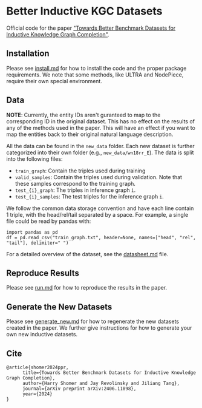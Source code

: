 # Better Inductive KGC Datasets

Official code for the paper ["Towards Better Benchmark Datasets for Inductive Knowledge Graph Completion"](https://arxiv.org/abs/2406.11898).


## Installation

Please see [install.md](./install.md) for how to install the code and the proper package requirements. We note that some methods, like ULTRA and NodePiece, require their own special environment.


## Data 

**NOTE**: Currently, the entity IDs aren't guranteed to map to the corresponding ID in the original dataset. This has no effect on the results of any of the methods used in the paper. This will have an effect if you want to map the entities back to their original natural language description.

All the data can be found in the `new_data` folder. Each new dataset is further categorized into their own folder (e.g., `new_data/wn18rr_E`). The data is split into the following files:
- `train_graph`: Contain the triples used during training
- `valid_samples`: Contain the triples used during validation. Note that these samples correspond to the training graph.
- `test_{i}_graph`: The triples in inference graph `i`.  
- `test_{i}_samples`: The test triples for the inference graph `i`.

We follow the common data storage convention and have each line contain 1 triple, with the head/rel/tail separated by a space. For example, a single file could be read by pandas with:
```
import pandas as pd 
df = pd.read_csv("train_graph.txt", header=None, names=["head", "rel", "tail"], delimiter=" ")
```

For a detailed overview of the dataset, see the [datasheet.md](./datasheet.md) file.

## Reproduce Results

Please see [run.md](./run.md) for how to reproduce the results in the paper. 


## Generate the New Datasets

Please see [generate_new.md](./generate_new.md) for how to regenerate the new datasets created in the paper. We further give instructions for how to generate your own new inductive datasets.


## Cite

```
@article{shomer2024ppr,
      title={Towards Better Benchmark Datasets for Inductive Knowledge Graph Completion}, 
      author={Harry Shomer and Jay Revolinsky and Jiliang Tang},
      journal={arXiv preprint arXiv:2406.11898},
      year={2024}
}
```
